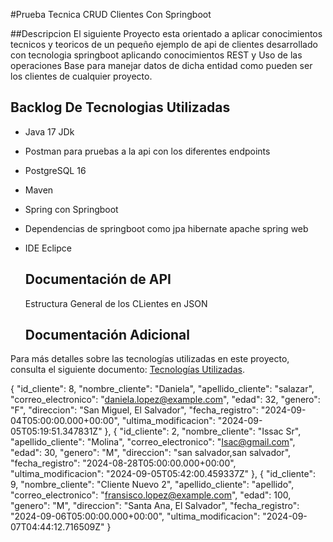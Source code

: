 #Prueba Tecnica CRUD Clientes Con Springboot

##Descripcion
El siguiente Proyecto esta orientado a aplicar conocimientos tecnicos y teoricos de un pequeño ejemplo de api de clientes 
desarrollado con tecnologia springboot aplicando conocimientos REST y Uso de las operaciones Base para manejar datos de dicha entidad como pueden ser los clientes
de cualquier proyecto.

## Backlog De Tecnologias Utilizadas
- Java 17 JDk
- Postman para pruebas a la api con los diferentes endpoints
- PostgreSQL 16
- Maven
- Spring con Springboot
- Dependencias de springboot como jpa hibernate apache spring web
- IDE Eclipce

  ## Documentación de API

  Estructura General de los CLientes en JSON

  
  ## Documentación Adicional

Para más detalles sobre las tecnologías utilizadas en este proyecto, consulta el siguiente documento: [Tecnologías Utilizadas](docs/tecnologias-utilizadas.pdf).

   {
        "id_cliente": 8,
        "nombre_cliente": "Daniela",
        "apellido_cliente": "salazar",
        "correo_electronico": "daniela.lopez@example.com",
        "edad": 32,
        "genero": "F",
        "direccion": "San Miguel, El Salvador",
        "fecha_registro": "2024-09-04T05:00:00.000+00:00",
        "ultima_modificacion": "2024-09-05T05:19:51.347831Z"
    },
    {
        "id_cliente": 2,
        "nombre_cliente": "Issac Sr",
        "apellido_cliente": "Molina",
        "correo_electronico": "Isac@gmail.com",
        "edad": 30,
        "genero": "M",
        "direccion": "san salvador,san salvador",
        "fecha_registro": "2024-08-28T05:00:00.000+00:00",
        "ultima_modificacion": "2024-09-05T05:42:00.459337Z"
    },
    {
        "id_cliente": 9,
        "nombre_cliente": "Cliente Nuevo 2",
        "apellido_cliente": "apellido",
        "correo_electronico": "fransisco.lopez@example.com",
        "edad": 100,
        "genero": "M",
        "direccion": "Santa Ana, El Salvador",
        "fecha_registro": "2024-09-06T05:00:00.000+00:00",
        "ultima_modificacion": "2024-09-07T04:44:12.716509Z"
    }


